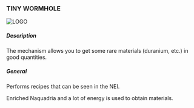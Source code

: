 ### TINY WORMHOLE

![LOGO](https://cdn.discordapp.com/attachments/916393114166525974/939873328078938122/TINI_WORMHOLE.png)

##### Description

The mechanism allows you to get some rare materials (duranium, etc.) in good quantities.

##### General

Performs recipes that can be seen in the NEI.

Enriched Naquadria and a lot of energy is used to obtain materials.
